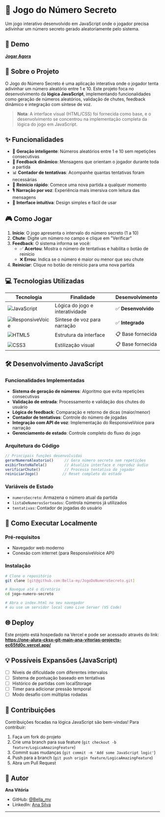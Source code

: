 # 🎲 Jogo do Número Secreto

Um jogo interativo desenvolvido em JavaScript onde o jogador precisa adivinhar um número secreto gerado aleatoriamente pelo sistema.

## 🚀 Demo

**[Jogar Agora](https://one-alura-cksx-git-main-ana-vitorias-projects-ec65fd0c.vercel.app/)**

## 📝 Sobre o Projeto

O Jogo do Número Secreto é uma aplicação interativa onde o jogador tenta adivinhar um número aleatório entre 1 e 10. Este projeto foca no desenvolvimento da **lógica JavaScript**, implementando funcionalidades como geração de números aleatórios, validação de chutes, feedback dinâmico e integração com síntese de voz.

> **Nota**: A interface visual (HTML/CSS) foi fornecida como base, e o desenvolvimento se concentrou na implementação completa da lógica do jogo em JavaScript.

## ✨ Funcionalidades

- 🔢 **Geração inteligente**: Números aleatórios entre 1 e 10 sem repetições consecutivas
- 💬 **Feedback dinâmico**: Mensagens que orientam o jogador durante toda a partida
- 📊 **Contador de tentativas**: Acompanhe quantas tentativas foram necessárias
- 🔄 **Reinício rápido**: Comece uma nova partida a qualquer momento
- 🎙️ **Narração por voz**: Experiência mais imersiva com leitura das mensagens
- 🎯 **Interface intuitiva**: Design simples e fácil de usar

## 🎮 Como Jogar

1. **Início**: O jogo apresenta o intervalo do número secreto (1 a 10)
2. **Chute**: Digite um número no campo e clique em "Verificar"
3. **Feedback**: O sistema informa se você:
   - ✅ **Acertou**: Mostra o número de tentativas e habilita o botão de reinício
   - ❌ **Errou**: Indica se o número é maior ou menor que seu chute
4. **Reiniciar**: Clique no botão de reinício para uma nova partida

## 💻 Tecnologias Utilizadas

| Tecnologia | Finalidade | Desenvolvimento |
|-----------|------------|----------------|
| ![JavaScript](https://img.shields.io/badge/JavaScript-F7DF1E?style=flat&logo=javascript&logoColor=black) | Lógica do jogo e interatividade | ✅ **Desenvolvido** |
| ![ResponsiveVoice](https://img.shields.io/badge/ResponsiveVoice-4285F4?style=flat&logo=google&logoColor=white) | Síntese de voz para narração | ✅ **Integrado** |
| ![HTML5](https://img.shields.io/badge/HTML5-E34F26?style=flat&logo=html5&logoColor=white) | Estrutura da interface | 📋 Base fornecida |
| ![CSS3](https://img.shields.io/badge/CSS3-1572B6?style=flat&logo=css3&logoColor=white) | Estilização visual | 📋 Base fornecida |

## 🛠️ Desenvolvimento JavaScript

### Funcionalidades Implementadas
- **Sistema de geração de números**: Algoritmo que evita repetições consecutivas
- **Validação de entrada**: Processamento e validação dos chutes do usuário
- **Lógica de feedback**: Comparação e retorno de dicas (maior/menor)
- **Contador de tentativas**: Controle do número de jogadas
- **Integração com API de voz**: Implementação do ResponsiveVoice para narração
- **Gerenciamento de estado**: Controle completo do fluxo do jogo

### Arquitetura do Código

```javascript
// Principais funções desenvolvidas
gerarNumeroAleatorio()     // Gera número secreto sem repetições
exibirTextoNaTela()        // Atualiza interface e reproduz áudio
verificarChute()           // Processa tentativa do jogador
reiniciarJogo()           // Reset completo do estado
```

### Variáveis de Estado
- `numeroSecreto`: Armazena o número atual da partida
- `listaDeNumerosSorteados`: Controla números já utilizados
- `tentativas`: Contador de jogadas do usuário

## 🚀 Como Executar Localmente

### Pré-requisitos
- Navegador web moderno
- Conexão com internet (para ResponsiveVoice API)

### Instalação
```bash
# Clone o repositório
git clone [git@github.com:Bella-my/JogoDoNumeroSecreto.git]

# Navegue até o diretório
cd jogo-numero-secreto

# Abra o index.html no seu navegador
# ou use um servidor local como Live Server (VS Code)
```

## 🌐 Deploy

Este projeto está hospedado na Vercel e pode ser acessado através do link:
**https://one-alura-cksx-git-main-ana-vitorias-projects-ec65fd0c.vercel.app/**

## 💡 Possíveis Expansões (JavaScript)

- [ ] Níveis de dificuldade com diferentes intervalos
- [ ] Sistema de pontuação baseado em tentativas
- [ ] Histórico de partidas com localStorage
- [ ] Timer para adicionar pressão temporal
- [ ] Modo desafio com múltiplas rodadas

## 🤝 Contribuições

Contribuições focadas na lógica JavaScript são bem-vindas! Para contribuir:

1. Faça um fork do projeto
2. Crie uma branch para sua feature (`git checkout -b feature/LogicaAmazingFeature`)
3. Commit suas mudanças (`git commit -m 'Add some JavaScript logic'`)
4. Push para a branch (`git push origin feature/LogicaAmazingFeature`)
5. Abra um Pull Request

## 👤 Autor

**Ana Vitória**
- GitHub: [@Bella_my](https://github.com/Bella-my)
- LinkedIn: [Ana Silva](https://www.linkedin.com/in/ana-silva-880931178/)

---
